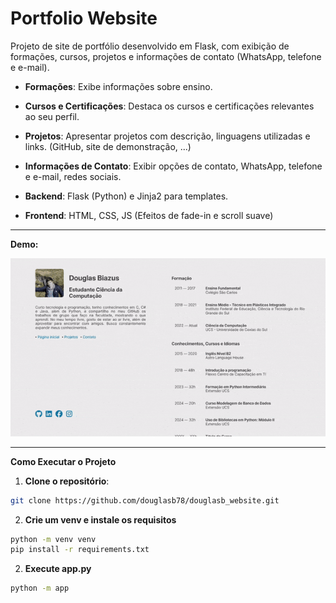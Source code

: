 # Portfolio Website

Projeto de  site de portfólio desenvolvido em Flask, com exibição de formações, cursos, projetos e informações de contato (WhatsApp, telefone e e-mail).

- **Formações**: Exibe informações sobre ensino.
- **Cursos e Certificações**: Destaca os cursos e certificações relevantes ao seu perfil.
- **Projetos**: Apresentar projetos com descrição, linguagens utilizadas e links. (GitHub, site de demonstração, ...)
- **Informações de Contato**: Exibir opções de contato, WhatsApp, telefone e e-mail, redes sociais.


- **Backend**: Flask (Python) e Jinja2 para templates.
- **Frontend**: HTML, CSS, JS (Efeitos de fade-in e scroll suave)

---
**Demo:**

![GIF de demonstração do site](demo.gif)

---

**Como Executar o Projeto**

1. **Clone o repositório**:
```bash
git clone https://github.com/douglasb78/douglasb_website.git
```

2. **Crie um venv e instale os requisitos**
```bash
python -m venv venv
pip install -r requirements.txt
```

2. **Execute app.py**
```bash
python -m app
```






